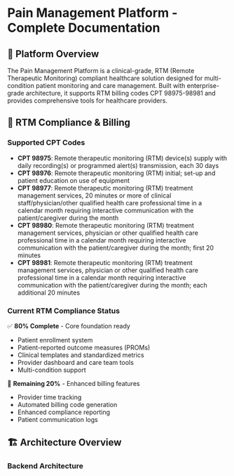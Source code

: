 # Pain Management Platform - Complete Documentation

## 🎯 Platform Overview

The Pain Management Platform is a clinical-grade, RTM (Remote Therapeutic Monitoring) compliant healthcare solution designed for multi-condition patient monitoring and care management. Built with enterprise-grade architecture, it supports RTM billing codes CPT 98975-98981 and provides comprehensive tools for healthcare providers.

## 🏥 RTM Compliance & Billing

### Supported CPT Codes
- **CPT 98975**: Remote therapeutic monitoring (RTM) device(s) supply with daily recording(s) or programmed alert(s) transmission, each 30 days
- **CPT 98976**: Remote therapeutic monitoring (RTM) initial; set-up and patient education on use of equipment
- **CPT 98977**: Remote therapeutic monitoring (RTM) treatment management services, 20 minutes or more of clinical staff/physician/other qualified health care professional time in a calendar month requiring interactive communication with the patient/caregiver during the month
- **CPT 98980**: Remote therapeutic monitoring (RTM) treatment management services, physician or other qualified health care professional time in a calendar month requiring interactive communication with the patient/caregiver during the month; first 20 minutes
- **CPT 98981**: Remote therapeutic monitoring (RTM) treatment management services, physician or other qualified health care professional time in a calendar month requiring interactive communication with the patient/caregiver during the month; each additional 20 minutes

### Current RTM Compliance Status
✅ **80% Complete** - Core foundation ready
- Patient enrollment system
- Patient-reported outcome measures (PROMs)
- Clinical templates and standardized metrics
- Provider dashboard and care team tools
- Multi-condition support

🔄 **Remaining 20%** - Enhanced billing features
- Provider time tracking
- Automated billing code generation
- Enhanced compliance reporting
- Patient communication logs

## 🏗️ Architecture Overview

### Backend Architecture